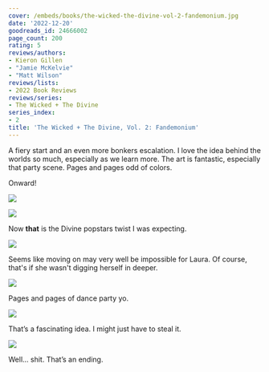 ```yaml
---
cover: /embeds/books/the-wicked-the-divine-vol-2-fandemonium.jpg
date: '2022-12-20'
goodreads_id: 24666002
page_count: 200
rating: 5
reviews/authors:
- Kieron Gillen
- "Jamie McKelvie"
- "Matt Wilson"
reviews/lists:
- 2022 Book Reviews
reviews/series:
- The Wicked + The Divine
series_index:
- 2
title: 'The Wicked + The Divine, Vol. 2: Fandemonium'
---
```

A fiery start and an even more bonkers escalation. I love the idea behind the worlds so much, especially as we learn more. The art is fantastic, especially that party scene. Pages and pages odd of colors. 

Onward!

<!--more-->

![](/embeds/books/attachments/wicked-divine-2-e6aa75.png)

![](/embeds/books/attachments/wicked-divine-2-cb1df7.png)

Now **that** is the Divine popstars twist I was expecting. 

![](/embeds/books/attachments/wicked-divine-2-335b1e.png)

Seems like moving on may very well be impossible for Laura. Of course, that's if she wasn't digging herself in deeper. 

![](/embeds/books/attachments/wicked-divine-2-c434e9.png)

Pages and pages of dance party yo. 

![](/embeds/books/attachments/wicked-divine-2-14e641.png)

That’s a fascinating idea. I might just have to steal it. 

![](/embeds/books/attachments/wicked-divine-2-e81a69.png)

Well… shit. That’s an ending. 

